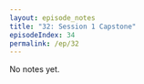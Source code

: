 ```yaml
---
layout: episode_notes
title: "32: Session 1 Capstone"
episodeIndex: 34
permalink: /ep/32
---
```

No notes yet.
